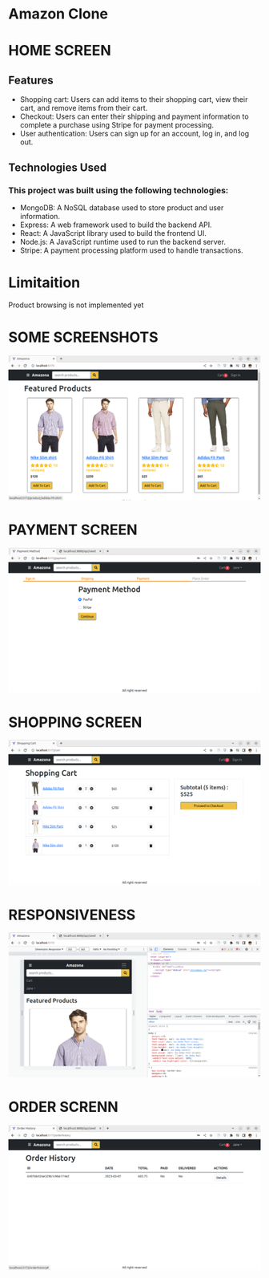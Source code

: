 <h1>Amazon Clone</h1>
<h1>HOME SCREEN</h1>

<h2>Features</h2>
<ul>
  <li>
    Shopping cart: Users can add items to their shopping cart, view their cart,
    and remove items from their cart.
  </li>
  <li>
    Checkout: Users can enter their shipping and payment information to complete
    a purchase using Stripe for payment processing.
  </li>
  <li>
    User authentication: Users can sign up for an account, log in, and log out.
  </li>
</ul>
<h2>Technologies Used</h2>
<h3>This project was built using the following technologies:</h3>
<ul>
  <li>MongoDB: A NoSQL database used to store product and user information.</li>
  <li>Express: A web framework used to build the backend API.</li>
  <li>React: A JavaScript library used to build the frontend UI.</li>
  <li>Node.js: A JavaScript runtime used to run the backend server.</li>
  <li>Stripe: A payment processing platform used to handle transactions.</li>
</ul>

<h1>Limitaition</h1>
<p>Product browsing is not implemented yet</p>

<h1>SOME SCREENSHOTS</h1>
<img src="./design/home.png" />
<h1>PAYMENT SCREEN</h1>
<img src="./design/payment.png" />
<h1>SHOPPING SCREEN</h1>
<img src="./design/shopping.png" />
<h1>RESPONSIVENESS</h1>
<img src="./design/responsiv.png" />
<h1>ORDER SCRENN</h1>
<img src="./design/oreder.png" />
